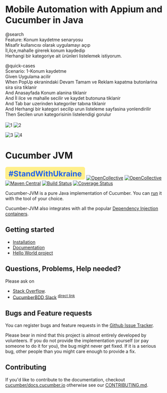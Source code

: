 # Mobile Automation with Appium and Cucumber in Java


@search
<br>Feature: Konum kaydetme senaryosu
<br>Misafir kullanıcısı olarak uygulamayı açıp
<br>İl,ilçe,mahalle girerek konum kaydedip
<br>Herhangi bir kategoriye ait ürünleri listelemek istiyorum.

@quick-cases<br>
  Scenario: 1-Konum kaydetme<br>
    Given Uygulama acilir<br>
    When PopUp ekranindaki Devam Tamam ve Reklam kapatma butonlarina sira sira tiklanir<br>
      And Anasayfada Konum alanina tiklanir<br>
      And İl ilce ve mahalle secilir ve kaydet butonuna tiklanir<br>
      And Tab bar uzerinden kategoriler tabına tiklanir<br>
      And Herhangi bir kategori secilip urun listeleme sayfasina yonlendirilir<br>
     Then Secilen urun kategorisinin listelendigi gorulur<br><br>
![1](https://user-images.githubusercontent.com/75911392/181192289-b4021ffa-0ae2-44c2-8b2f-3cee9163b9ea.PNG)
![2](https://user-images.githubusercontent.com/75911392/181192309-da89a61c-9d19-4a39-815d-95cfaa3d2c2f.PNG)

![3](https://user-images.githubusercontent.com/75911392/181192324-344ebbb5-8f72-4ba1-b94c-804ba0119946.PNG)
![4](https://user-images.githubusercontent.com/75911392/181193406-f9a9cdec-3667-4c43-bcd4-041383834b39.PNG)


# Cucumber JVM

[![#StandWithUkraine](https://raw.githubusercontent.com/vshymanskyy/StandWithUkraine/main/badges/StandWithUkraine.svg)](https://vshymanskyy.github.io/StandWithUkraine)
[![OpenCollective](https://opencollective.com/cucumber/backers/badge.svg)](https://opencollective.com/cucumber) 
[![OpenCollective](https://opencollective.com/cucumber/sponsors/badge.svg)](https://opencollective.com/cucumber)
[![Maven Central](https://img.shields.io/maven-central/v/io.cucumber/cucumber-java.svg?label=Maven%20Central)](https://search.maven.org/search?q=g:%22io.cucumber%22%20AND%20a:%22cucumber-java%22)
[![Build Status](https://github.com/cucumber/cucumber-jvm/workflows/Cucumber%20CI/badge.svg)](https://github.com/cucumber/cucumber-jvm/actions)
[![Coverage Status](https://codecov.io/gh/cucumber/cucumber-jvm/branch/main/graph/badge.svg)](https://codecov.io/gh/cucumber/cucumber-jvm/branch/main)

Cucumber-JVM is a pure Java implementation of Cucumber. 
You can [run](https://cucumber.io/docs/cucumber/api/#running-cucumber) it with 
the tool of your choice.

Cucumber-JVM also integrates with all the popular 
[Dependency Injection containers](https://cucumber.io/docs/installation/java/#dependency-injection).

## Getting started
 * [Installation](https://cucumber.io/docs/installation/java/)
 * [Documentation](https://cucumber.io/docs/cucumber/)
 * [Hello World project](https://github.com/cucumber/cucumber-java-skeleton)

## Questions, Problems, Help needed?

Please ask on 
 * [Stack Overflow](https://stackoverflow.com/questions/tagged/cucumber-jvm).
 * [CucumberBDD Slack](https://cucumberbdd-slack-invite.herokuapp.com/) <sup>[direct link](https://cucumberbdd.slack.com/)</sup>

## Bugs and Feature requests

You can register bugs and feature requests in the 
[Github Issue Tracker](https://github.com/cucumber/cucumber-jvm/issues). 

Please bear in mind that this project is almost entirely developed by 
volunteers. If you do not provide the implementation yourself (or pay someone 
to do it for you), the bug might never get fixed. If it is a serious bug, other 
people than you might care enough to provide a fix.

## Contributing 

If you'd like to contribute to the documentation, checkout 
[cucumber/docs.cucumber.io](https://github.com/cucumber/docs.cucumber.io) 
otherwise see our
[CONTRIBUTING.md](https://github.com/cucumber/cucumber-jvm/blob/main/CONTRIBUTING.md).

